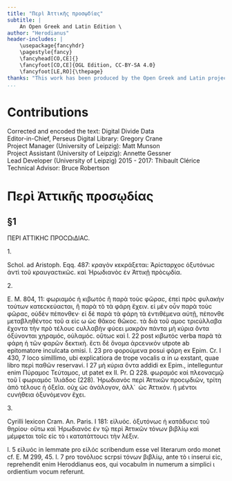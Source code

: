 ```yaml
---
title: "Περὶ Ἀττικῆς προσῳδίας"
subtitle: |
	An Open Greek and Latin Edition \ 
author: "Herodianus"
header-includes: | 
	\usepackage{fancyhdr}
	\pagestyle{fancy}
	\fancyhead[CO,CE]{}
	\fancyfoot[CO,CE]{OGL Edition, CC-BY-SA 4.0}
	\fancyfoot[LE,RO]{\thepage}
thanks: "This work has been produced by the Open Greek and Latin project through the help of volunteers. See contributions for details."
...
```


# Contributions  

Corrected and encoded the text: Digital Divide Data  
 Editor-in-Chief, Perseus Digital Library: Gregory Crane  
 Project Manager (University of Leipzig): Matt Munson  
 Project Assistant (University of Leipzig): Annette Gessner  
 Lead Developer (University of Leipzig) 2015 - 2017: Thibault Clérice  
 Technical Advisor: Bruce Robertson  

# Περὶ Ἀττικῆς προσῳδίας  

## §1  

<head>ΠΕΡΙ ΑΤΤΙΚΗϹ ΠΡΟϹΩιΔΙΑϹ.</head>
<p>1.</p>
<p>Schol. ad Aristoph. Eqq. 487: κραγὸν κεκράξεται: Ἀρίϲταρχοϲ
ὀξυτόνωϲ ἀντὶ τοῦ κραυγαϲτικῶϲ. καὶ Ἡρωδιανὸϲ ἐν Ἀττικῇ
<lb n="20"/> πρὸϲῳδία.</p>
<p>2.</p>
<p>E. M. 804, 11: φωριαμόϲ ἡ κιβωτόϲ ἢ παρὰ τοὺϲ φῶραϲ, ἐπεὶ
πρὸϲ φυλακὴν τούτων κατεϲκεύαϲται, ἢ παρὰ τὸ τὰ φάρη ἔχειν. εἰ μὲν
οὖν παρὰ τοὺϲ φῶραϲ, οὐδὲν πέπονθεν· εἰ δὲ παρὰ τὰ φάρη τὰ ἐντιθέμενα
<lb n="25"/> αὐτῇ, πέπονθε μεταβληθέντοϲ τοῦ α εἰϲ ω ὡϲ θᾶκοϲ θῶκοϲ.
τὰ διὰ τοῦ αμοϲ τριϲύλλαβα ἔχοντα τὴν πρὸ τέλουϲ ϲυλλαβὴν φύϲει
μακρὰν πάντα μὴ κύρια ὄντα ὀξύνονται χηραμόϲ, οὐλαμόϲ. οὕτωϲ καὶ
<note type="footnote">l. 22 post κιβωτόϲ verba παρὰ τὰ φάρη ἡ τῶν φαρῶν δεκτικὴ. ἔϲτι δὲ
ὄνομα ἀρϲενικόν utpote ab epitomatore inculcata omisi. l. 23 pro φορούμενα
posui φάρη ex Epim. Cr. I 430, 7 loco simillimo, ubi explicatiora de trope vocalis
α in ω exstant, quae libro περὶ παθῶν reservavi. l 27 μὴ κύρια ὄντα
addidi ex Epim., intelleguntur enim Πύραμοϲ Τεύταμοϲ, ut patet ex Il. Pr. Ω 228.</note>

<pb n="21"/>
φωραμόϲ καὶ πλεοναϲμῷ τοῦ ῖ φωριαμόϲ Ἰλιάδοϲ (228). Ἡρωδιανὸϲ
περὶ Ἀττικῶν προϲῳδιῶν, τρίτη ἀπὸ τέλουϲ ἡ ὀξεῖα. οὐχ
ὡϲ ἀνάλογον, ἀλλ᾿  ὡϲ Ἀττικόν. ἡ μέντοι ϲυνήθεια ὀξυνόμενον ἔχει.</p>
<p>3.</p>
<p>Cyrilli lexicon Cram. An. Paris. I 181: εἰλυόϲ. ὀξυτόνωϲ ἡ <lb n="5"/>
κατάδυϲιϲ τοῦ θηρίου· οὕτω καὶ Ἡρωδιανὸϲ ἐν τῷ περὶ Ἀττικῶν
τόνων βιβλίῳ καὶ μέμφεται τοῖϲ εἰϲ τὸ ι κατατάττουϲι τὴν λέξιν.</p>
<note type="footnote">l. 5 εἰλυόϲ in lemmate pro εἰλόϲ scribendum esse vel literarum ordo monet
cf. E. M 299, 45. l. 7 pro τονόλιοϲ scrpsi τόνων βιβλίῳ, ante τὸ ι inserui
εἰϲ, reprehendit enim Heroddianus eos, qui vocabulm in numerum a simplici ι
ordientium vocum referunt.</note>  

